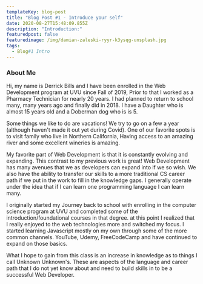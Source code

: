 ```yaml
---
templateKey: blog-post
title: "Blog Post #1 - Introduce your self"
date: 2020-08-27T15:48:09.855Z
description: "Introduction:"
featuredpost: false
featuredimage: /img/damian-zaleski-ryyr-k3ysqg-unsplash.jpg
tags:
  - Blog#1 Intro
---
```

### About Me

Hi, my name is Derrick Bills and I have been enrolled in the Web Development program at UVU since Fall of 2019, Prior to that I worked as a Pharmacy Technician for nearly 20 years. I had planned to return to school many, many years ago and finally did in 2018. I have a Daughter who is almost 15 years old and a Doberman dog who is is 5. 

Some things we like to do are vacations! We try to go on a few a year (although haven't made it out yet during Covid). One of our favorite spots is to visit family who live in Northern California, Having access to an amazing river and some excellent wineries is amazing. 

My favorite part of Web Development is that it is constantly evolving and expanding. This contrast to my previous work is great! Web Development has many avenues that we as developers can expand into if we so wish. We also have the ability to transfer our skills to a more traditional CS career path if we put in the work to fill in the knowledge gaps. I generally operate under the idea that if I can learn one programming language I can learn many.

I originally started my Journey back to school with enrolling in the computer science program at UVU and completed some of the introduction/foundational courses in that degree. at this point I realized that I really enjoyed to the web technologies more and switched my focus. I started learning Javascript mostly on my own through some of the more common channels. YouTube, Udemy, FreeCodeCamp and have continued to expand on those basics. 

What I hope to gain from this class is an increase in knowledge as to things I call Unknown Unknown's. These are aspects of the language and career path that I do not yet know about and need to build skills in to be a successful Web Developer.